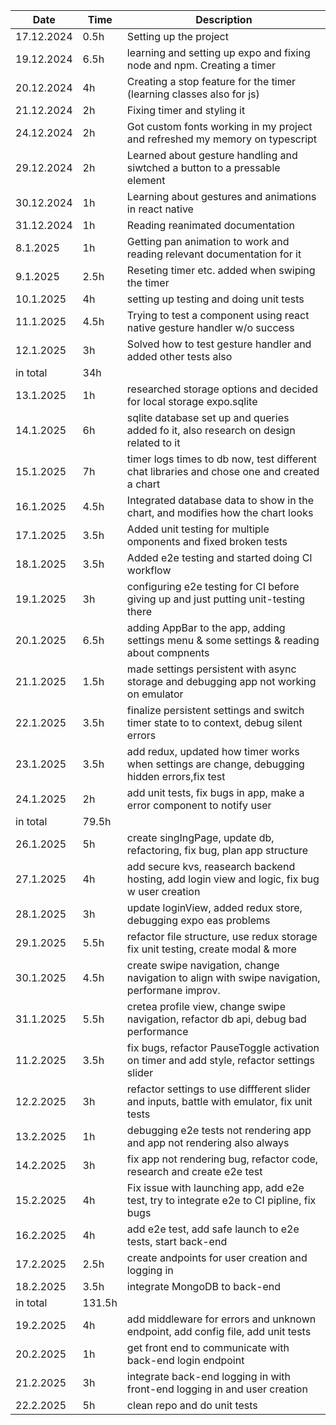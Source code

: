 | Date       | Time   | Description                                                                                   |
| ---------- | ------ | --------------------------------------------------------------------------------------------- |
| 17.12.2024 | 0.5h   | Setting up the project                                                                        |
| 19.12.2024 | 6.5h   | learning and setting up expo and fixing node and npm. Creating a timer                        |
| 20.12.2024 | 4h     | Creating a stop feature for the timer (learning classes also for js)                          |
| 21.12.2024 | 2h     | Fixing timer and styling it                                                                   |
| 24.12.2024 | 2h     | Got custom fonts working in my project and refreshed my memory on typescript                  |
| 29.12.2024 | 2h     | Learned about gesture handling and siwtched a button to a pressable element                   |
| 30.12.2024 | 1h     | Learning about gestures and animations in react native                                        |
| 31.12.2024 | 1h     | Reading reanimated documentation                                                              |
| 8.1.2025   | 1h     | Getting pan animation to work and reading relevant documentation for it                       |
| 9.1.2025   | 2.5h   | Reseting timer etc. added when swiping the timer                                              |
| 10.1.2025  | 4h     | setting up testing and doing unit tests                                                       |
| 11.1.2025  | 4.5h   | Trying to test a component using react native gesture handler w/o success                     |
| 12.1.2025  | 3h     | Solved how to test gesture handler and added other tests also                                 |
| in total   | 34h    |                                                                                               |
| 13.1.2025  | 1h     | researched storage options and decided for local storage expo.sqlite                          |
| 14.1.2025  | 6h     | sqlite database set up and queries added fo it, also research on design related to it         |
| 15.1.2025  | 7h     | timer logs times to db now, test different chat libraries and chose one and created a chart   |
| 16.1.2025  | 4.5h   | Integrated database data to show in the chart, and modifies how the chart looks               |
| 17.1.2025  | 3.5h   | Added unit testing for multiple omponents and fixed broken tests                              |
| 18.1.2025  | 3.5h   | Added e2e testing and started doing CI workflow                                               |
| 19.1.2025  | 3h     | configuring e2e testing for CI before giving up and just putting unit-testing there           |
| 20.1.2025  | 6.5h   | adding AppBar to the app, adding settings menu & some settings & reading about compnents      |
| 21.1.2025  | 1.5h   | made settings persistent with async storage and debugging app not working on emulator         |
| 22.1.2025  | 3.5h   | finalize persistent settings and switch timer state to to context, debug silent errors        |
| 23.1.2025  | 3.5h   | add redux, updated how timer works when settings are change, debugging hidden errors,fix test |
| 24.1.2025  | 2h     | add unit tests, fix bugs in app, make a error component to notify user                        |
| in total   | 79.5h  |                                                                                               |
| 26.1.2025  | 5h     | create singIngPage, update db, refactoring, fix bug, plan app structure                       |
| 27.1.2025  | 4h     | add secure kvs, reasearch backend hosting, add login view and logic, fix bug w user creation  |
| 28.1.2025  | 3h     | update loginView, added redux store, debugging expo eas problems                              |
| 29.1.2025  | 5.5h   | refactor file structure, use redux storage fix unit testing, create modal & more              |
| 30.1.2025  | 4.5h   | create swipe navigation, change navigation to align with swipe navigation, performane improv. |
| 31.1.2025  | 5.5h   | cretea profile view, change swipe navigation, refactor db api, debug bad performance          |
| 11.2.2025  | 3.5h   | fix bugs, refactor PauseToggle activation on timer and add style, refactor settings slider    |
| 12.2.2025  | 3h     | refactor settings to use diffferent slider and inputs, battle with emulator, fix unit tests   |
| 13.2.2025  | 1h     | debugging e2e tests not rendering app and app not rendering also always                       |
| 14.2.2025  | 3h     | fix app not rendering bug, refactor code, research and create e2e test                        |
| 15.2.2025  | 4h     | Fix issue with launching app, add e2e test, try to integrate e2e to CI pipline, fix bugs      |
| 16.2.2025  | 4h     | add e2e test, add safe launch to e2e tests, start back-end                                    |
| 17.2.2025  | 2.5h   | create andpoints for user creation and logging in                                             |
| 18.2.2025  | 3.5h   | integrate MongoDB to back-end                                                                 |
| in total   | 131.5h |                                                                                               |
| 19.2.2025  | 4h     | add middleware for errors and unknown endpoint, add config file, add unit tests               |
| 20.2.2025  | 1h     | get front end to communicate with back-end login endpoint                                     |
| 21.2.2025  | 3h     | integrate back-end logging in with front-end logging in and user creation                     |
| 22.2.2025  | 5h     | clean repo and do unit tests                                                                  |
